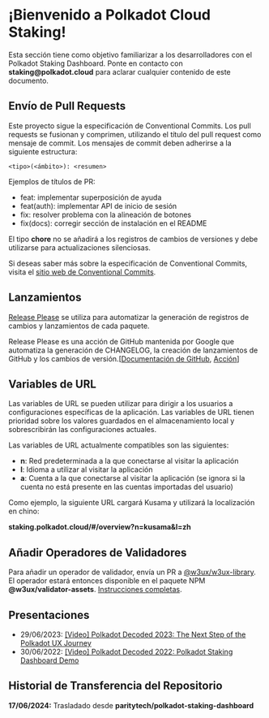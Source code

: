 # ¡Bienvenido a Polkadot Cloud Staking!

Esta sección tiene como objetivo familiarizar a los desarrolladores con el Polkadot Staking Dashboard. Ponte en contacto con __staking@polkadot.cloud__ para aclarar cualquier contenido de este documento.

## Envío de Pull Requests

Este proyecto sigue la especificación de Conventional Commits. Los pull requests se fusionan y comprimen, utilizando el título del pull request como mensaje de commit. Los mensajes de commit deben adherirse a la siguiente estructura:

```
<tipo>(<ámbito>): <resumen>
```

Ejemplos de títulos de PR:

- feat: implementar superposición de ayuda
- feat(auth): implementar API de inicio de sesión
- fix: resolver problema con la alineación de botones
- fix(docs): corregir sección de instalación en el README

El tipo **chore** no se añadirá a los registros de cambios de versiones y debe utilizarse para actualizaciones silenciosas.

Si deseas saber más sobre la especificación de Conventional Commits, visita el [sitio web de Conventional Commits](https://www.conventionalcommits.org/).

## Lanzamientos

[Release Please](https://github.com/googleapis/release-please) se utiliza para automatizar la generación de registros de cambios y lanzamientos de cada paquete.

Release Please es una acción de GitHub mantenida por Google que automatiza la generación de CHANGELOG, la creación de lanzamientos de GitHub y los cambios de versión.[[Documentación de GitHub](https://github.com/googleapis/release-please), [Acción](https://github.com/marketplace/actions/release-please-action)]

## Variables de URL

Las variables de URL se pueden utilizar para dirigir a los usuarios a configuraciones específicas de la aplicación. Las variables de URL tienen prioridad sobre los valores guardados en el almacenamiento local y sobrescribirán las configuraciones actuales.

Las variables de URL actualmente compatibles son las siguientes:

- **n**: Red predeterminada a la que conectarse al visitar la aplicación
- **l**: Idioma a utilizar al visitar la aplicación
- **a**: Cuenta a la que conectarse al visitar la aplicación (se ignora si la cuenta no está presente en las cuentas importadas del usuario)

Como ejemplo, la siguiente URL cargará Kusama y utilizará la localización en chino:

**staking.polkadot.cloud/#/overview?n=kusama&l=zh**

## Añadir Operadores de Validadores

Para añadir un operador de validador, envía un PR a [@w3ux/w3ux-library](https://github.com/w3ux/w3ux-library/tree/main). El operador estará entonces disponible en el paquete NPM **@w3ux/validator-assets**.
[Instrucciones completas](https://github.com/w3ux/w3ux-library/tree/main/library/validator-assets).

## Presentaciones

- 29/06/2023: [[Video] Polkadot Decoded 2023: The Next Step of the Polkadot UX Journey](https://www.youtube.com/watch?v=s78SZZ_ZA64)
- 30/06/2022: [[Video] Polkadot Decoded 2022: Polkadot Staking Dashboard Demo](https://youtu.be/H1WGu6mf1Ls)

## Historial de Transferencia del Repositorio

**17/06/2024:** Trasladado desde **paritytech/polkadot-staking-dashboard**
